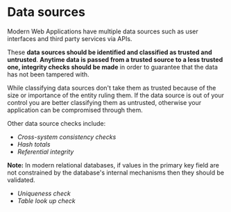 # Data sources

Modern Web Applications have multiple data sources such as user interfaces and
third party services via APIs.

These **data sources should be identified and classified as trusted and
untrusted**. **Anytime data is passed from a trusted source to a less trusted
one, integrity checks should be made** in order to guarantee that the data has
not been tampered with.

While classifying data sources don't take them as trusted because of the size
or importance of the entity ruling them. If the data source is out of your
control you are better classifying them as untrusted, otherwise your application
can be compromised through them.

Other data source checks include:

* _Cross-system consistency checks_
* _Hash totals_
* _Referential integrity_

**Note:** In modern relational databases, if values in the primary key field
are not constrained by the database's internal mechanisms then they should be
validated.

* _Uniqueness check_
* _Table look up check_

